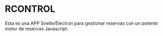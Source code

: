 # RCONTROL

Esta es una APP Svelte/Electron para gestionar reservas con un potente motor de reservas Javascript.
